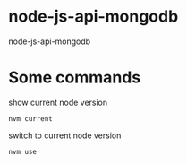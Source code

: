 # node-js-api-mongodb
node-js-api-mongodb

# Some commands
show current node version
```
nvm current
```

switch to current node version
```
nvm use
```